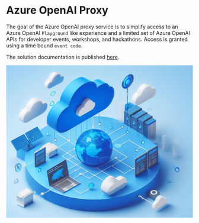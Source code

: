 # Azure OpenAI Proxy

The goal of the Azure OpenAI proxy service is to simplify access to an Azure OpenAI `Playground` like experience and a limited set of Azure OpenAI APIs for developer events, workshops, and hackathons. Access is granted using a time bound `event code`. 

The solution documentation is published [here](https://gloveboxes.github.io/azure-openai-service-proxy/).

![](docs/static/img/openai_proxy_banner.jpeg)
